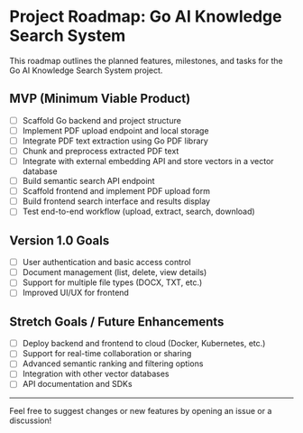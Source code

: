 # Project Roadmap: Go AI Knowledge Search System

This roadmap outlines the planned features, milestones, and tasks for the Go AI Knowledge Search System project.

## MVP (Minimum Viable Product)

- [ ] Scaffold Go backend and project structure
- [ ] Implement PDF upload endpoint and local storage
- [ ] Integrate PDF text extraction using Go PDF library
- [ ] Chunk and preprocess extracted PDF text
- [ ] Integrate with external embedding API and store vectors in a vector database
- [ ] Build semantic search API endpoint
- [ ] Scaffold frontend and implement PDF upload form
- [ ] Build frontend search interface and results display
- [ ] Test end-to-end workflow (upload, extract, search, download)

## Version 1.0 Goals

- [ ] User authentication and basic access control
- [ ] Document management (list, delete, view details)
- [ ] Support for multiple file types (DOCX, TXT, etc.)
- [ ] Improved UI/UX for frontend

## Stretch Goals / Future Enhancements

- [ ] Deploy backend and frontend to cloud (Docker, Kubernetes, etc.)
- [ ] Support for real-time collaboration or sharing
- [ ] Advanced semantic ranking and filtering options
- [ ] Integration with other vector databases
- [ ] API documentation and SDKs

---

Feel free to suggest changes or new features by opening an issue or a discussion!